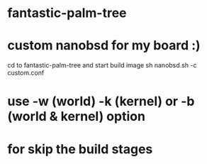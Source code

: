 # fantastic-palm-tree
# custom nanobsd for my board :)
cd to fantastic-palm-tree and start build image 
sh nanobsd.sh -c custom.conf 
# use -w (world) -k (kernel) or -b (world & kernel) option
#  for skip the build stages
